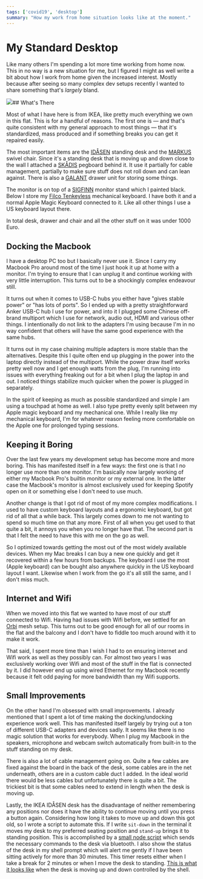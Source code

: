 ```yaml
---
tags: ['covid19', 'desktop']
summary: "How my work from home situation looks like at the moment."
---
```


# My Standard Desktop

Like many others I'm spending a lot more time working from home now.  This
in no way is a new situation for me, but I figured I might as well write a
bit about how I work from home given the increased interest.  Mostly
because after seeing so many complex dev setups recently I wanted to share
something that's *largely* bland.

![](/static/desktop-2020.jpg)## What's There

Most of what I have here is from IKEA, like pretty much everything we own
in this flat.  This is for a handful of reasons.  The first one is — and
that's quite consistent with my general approach to most things — that
it's standardized, mass produced and if something breaks you can get it
repaired easily.

The most important items are the [IDÅSEN](https://www.ikea.com/at/de/p/idasen-schreibtisch-sitz-steh-braun-dunkelgrau-s79280955/)
standing desk and the [MARKUS](https://www.ikea.com/at/de/p/markus-drehstuhl-vissle-dunkelgrau-70261150/)
swivel chair.  Since it's a standing desk that is moving up and down close
to the wall I attached a [SKÅDIS](https://www.ikea.com/at/de/p/skadis-lochplatte-weiss-10321618/)
pegboard behind it.  It use it partially for cable management, partially
to make sure stuff does not roll down and can lean against.  There is also
a [GALANT](https://www.ikea.com/at/de/p/galant-schubladenelement-auf-rollen-schwarz-gebeiztes-eschenfurnier-60365153/)
drawer unit for storing some things.

The monitor is on top of a [SIGFINN](https://www.ikea.com/at/de/p/sigfinn-monitorerhoehung-weiss-60467689/)
monitor stand which I painted black.  Below I store my [Filco Tenkeyless](https://www.diatec.co.jp/en/det.php?prod_c=763) mechanical keyboard.
I have both it and a normal Apple Magic Keyboard connected to it.  Like
all other things I use a US keyboard layout there.

In total desk, drawer and chair and all the other stuff on it was under
1000 Euro.

## Docking the Macbook

I have a desktop PC too but I basically never use it.  Since I carry my
Macbook Pro around most of the time I just hook it up at home with a
monitor.  I'm trying to ensure that I can unplug it and continue working
with very little interruption.  This turns out to be a shockingly complex
endeavour still.

It turns out when it comes to USB-C hubs you either have "gives stable
power" or "has lots of ports".  So I ended up with a pretty
straightforward Anker USB-C hub I use for power, and into it I plugged
some Chinese off-brand multiport which I use for network, audio out, HDMI
and various other things.  I intentionally do not link to the adapters I'm
using because I'm in no way confident that others will have the same good
experience with the same hubs.

It turns out in my case chaining multiple adapters is more stable than the
alternatives.  Despite this I quite often end up plugging in the power
into the laptop directly instead of the multiport.  While the power draw
itself works pretty well now and I get enough watts from the plug, I'm
running into issues with everything freaking out for a bit when I plug the
laptop in and out.  I noticed things stabilize much quicker when the power
is plugged in separately.

In the spirit of keeping as much as possible standardized and simple I am
using a touchpad at home as well.  I also type pretty evenly split between
my Apple magic keyboard and my mechanical one.  While I really like my
mechanical keyboard, I'm for whatever reason feeling more comfortable on
the Apple one for prolonged typing sessions.

## Keeping it Boring

Over the last few years my development setup has become more and more
boring.  This has manifested itself in a few ways: the first one is that I
no longer use more than one monitor.  I'm basically now largely working
of either my Macbook Pro's builtin monitor or my external one.  In the
latter case the Macbook's monitor is almost exclusively used for keeping
Spotify open on it or something else I don't need to use much.

Another change is that I got rid of most of my more complex modifications.
I used to have custom keyboard layouts and a ergonomic keyboard, but got
rid of all that a while back.  This largely comes down to me not wanting
to spend so much time on that any more.  First of all when you get used to
that quite a bit, it annoys you when you no longer have that.  The second
part is that I felt the need to have this with me on the go as well.

So I optimized towards getting the most out of the most widely available
devices.  When my Mac breaks I can buy a new one quickly and get it
recovered within a few hours from backups.  The keyboard I use the most
(Apple keyboard) can be bought also anywhere quickly in the US keyboard
layout I want.  Likewise when I work from the go it's all still the same,
and I don't miss much.

## Internet and Wifi

When we moved into this flat we wanted to have most of our stuff connected
to Wifi. Having had issues with Wifi before, we settled for an [Orbi](https://www.netgear.com/orbi/rbr20.aspx) mesh setup.  This turns out
to be good enough for all of our rooms in the flat and the balcony and I
don't have to fiddle too much around with it to make it work.

That said, I spent more time than I wish I had to on ensuring internet and
Wifi work as well as they possibly can.  For almost two years I was
exclusively working over Wifi and most of the stuff in the flat is
connected by it.  I did however end up using wired Ethernet for my Macbook
recently because it felt odd paying for more bandwidth than my Wifi
supports.

## Small Improvements

On the other hand I'm obsessed with small improvements.  I already
mentioned that I spent a lot of time making the docking/undocking
experience work well.  This has manifested itself largely by trying out a
ton of different USB-C adapters and devices sadly.  It seems like there is
no magic solution that works for everybody.  When I plug my Macbook in the
speakers, microphone and webcam switch automatically from built-in to the
stuff standing on my desk.

There is also a lot of cable management going on.  Quite a few cables are
fixed against the board in the back of the desk, some cables are in the
net underneath, others are in a custom cable duct I added.  In the ideal
world there would be less cables but unfortunately there is quite a bit.
The trickiest bit is that some cables need to extend in length when the
desk is moving up.

Lastly, the IKEA IDÅSEN desk has the disadvantage of neither remembering
any positions nor does it have the ability to continue moving until you
press a button again.  Considering how long it takes to move up and down
this got old, so I wrote a script to automate this.  If I write `sit-down`
in the terminal it moves my desk to my preferred seating position and
`stand-up` brings it to standing position.  This is accomplished by a
[small node script](https://github.com/mitsuhiko/idasen-control) which
sends the necessary commands to the desk via bluetooth.  I also show the
status of the desk in my shell prompt which will alert me gently if I have
been sitting actively for more than 30 minutes.  This timer resets either
when I take a break for 2 minutes or when I move the desk to standing.
[This is what it looks like](https://twitter.com/mitsuhiko/status/1264548621606965248)
when the desk is moving up and down controlled by the shell.
